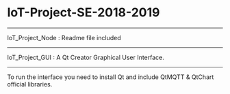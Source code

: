 # IoT-Project-SE-2018-2019
----------------------------
IoT_Project_Node :  Readme file included

----------------------------
IoT_Project_GUI : A Qt Creator Graphical User Interface. 

----------------------------
To run the interface you need to install Qt and include QtMQTT & QtChart official libraries.

